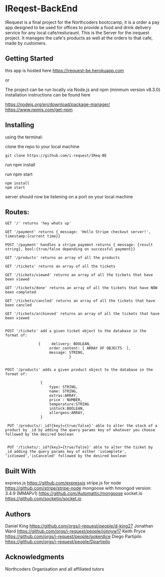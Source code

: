 # IReqest-BackEnd

IRequest is a final project for the Northcoders bootccamp, it is a order a pay app designed to be used for offices to provide a food and drink delivery service for any local cafe/resturaunt. This is the Server for the irequest project. It manages the cafe's products as well at the orders to that cafe, made by customers.

## Getting Started

this app is hosted here https://irequest-be.herokuapp.com

or

The project can be run locally via Node.js and npm (minmum version v8.3.0) installation instructions can be found here

https://nodejs.org/en/download/package-manager/
https://www.npmjs.com/get-npm

## Installing

using the terminal:

clone the repo to your local machine
```
git clone https://github.com/i-request/IReq-BE
```

run npm install

run npm start

```
npm install
npm start
```
server should now be listening on a port on your local machine

## Routes:

```
GET '/' returns 'hey whats up' 

GET '/payment' returns { message: 'Hello Stripe checkout server!', timestamp:{current time}}

POST '/payment' handles a stripe payemnt returns { message: {result string}, bool:{true/false depending on successful payment}}

GET '/products' returns an array of all the products 

GET '/tickets' returns an array of all the tickets 

GET '/tickets/viewed' returns an array of all the tickets that have been viewed

GET '/tickets/done' returns an array of all the tickets that have NOW been completed

GET '/tickets/cancled' returns an array of all the tickets that have been cancled

GET '/tickets/archieved' returns an array of all the tickets that have been viewed


POST '/tickets' add a given ticket object to the database in the format of:
               
               {     delivery: BOOLEAN,
                    order_content: [ ARRAY OF OBJECTS  ],
                    message: STRING,
                             }


POST '/products' adds a given product object to the database in the format of:
                
                {
                    type: STRING,   
                    name: STRING,
                    extras:ARRAY,
                    price : NUMBER,
                    temperature:STRING
                    inStock:BOOLEAN,
                    allergens:ARRAY, 
                }

 PUT '/products/:_id?{key}={true/false}' able to alter the stock of a product by _id by adding the query params key of whatever you choose followed by the desired boolean

 
 PUT '/tickets/:_id?{key}={true/false}' able to alter the ticket by _id adding the query params key of either 'isComplete', 'isViewed','isCanceled' followed by the desired boolean               
```

## Built With

express.js https://github.com/expressjs
stripe.js for node https://github.com/stripe/stripe-node
mongoose with hmongod version: 3.4.9 (MMAPv1) https://github.com/Automattic/mongoose
socket.io https://github.com/socketio/socket.io

## Authors

Daniel King https://github.com/orgs/i-request/people/d-king27
Jonathan Ward https://github.com/orgs/i-request/people/jonnyw17
Keith Pryce https://github.com/orgs/i-request/people/pokerdice
Diego Partipilo https://github.com/orgs/i-request/people/Dpartipilo

## Acknowledgments

Northcoders Organisation and all affiliated tutors
